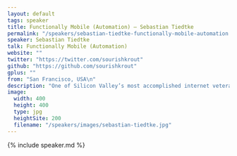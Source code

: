 ```yaml
---
layout: default
tags: speaker
title: Functionally Mobile (Automation) – Sebastian Tiedtke
permalink: "/speakers/sebastian-tiedtke-functionally-mobile-automation.html"
speaker: Sebastian Tiedtke
talk: Functionally Mobile (Automation)
website: ""
twitter: "https://twitter.com/sourishkrout"
github: "https://github.com/sourishkrout"
gplus: ""
from: "San Francisco, USA\n"
description: "One of Silicon Valley’s most accomplished internet veterans, Marc Andreessen, declared software as a driving factor of innovation and economic growth with the famous statement: “In short, software’s eating the world”.\n\nAs software quickly innovates, we witness a growing shift in the way humans interact with software applications. The most obvious trend is the shift from consumer and enterprise grade desktop applications to the mobile/smartphone platform.\n\nMy talk will outline a comprehensive approach for tackling the key challenges attached to the delivering smartphone users with a reliable and continuously tested mobile experience. My toolkit relies on emerging and exciting new open source components (some of which to be announced for the first time at JSConf.eu).\n\nI’m looking forward to taking JSConf EU attendees on a ride into the future of mobile app delivery, to spread some of my excitement around the powerful coordination of emerging open source services and javascript technologies."
image:
  width: 400
  height: 400
  type: jpg
  heightSite: 200
  filename: "/speakers/images/sebastian-tiedtke.jpg"
---
```


{% include speaker.md %}
